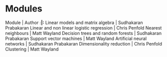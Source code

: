 # Modules

Module | Author
:____________________|:____________________
Linear models and matrix algebra | Sudhakaran Prabakaran
Linear and non linear logistic regression | Chris Penfold
Nearest neighbours | Matt Wayland
Decision trees and random forests | Sudhakaran Prabakaran
Support vector machines | Matt Wayland
Artificial neural networks | Sudhakaran Prabakaran
Dimensionality reduction | Chris Penfold
Clustering | Matt Wayland

